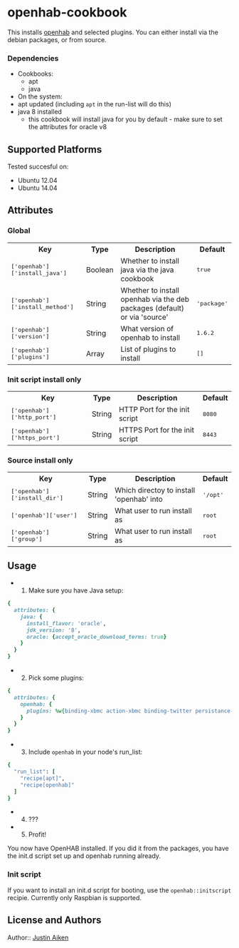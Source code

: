 # openhab-cookbook

This installs [openhab](http://www.openhab.org/) and selected plugins.  You can either install via the debian packages, or from source.

### Dependencies

- Cookbooks:
  - apt
  - java
- On the system:
 - apt updated (including `apt` in the run-list will do this)
 - java 8 installed
   - this cookbook will install java for you by default - make sure to set the attributes for oracle v8

## Supported Platforms

Tested succesful on:

- Ubuntu 12.04
- Ubuntu 14.04

## Attributes

### Global

<table>
  <tr>
    <th>Key</th>
    <th>Type</th>
    <th>Description</th>
    <th>Default</th>
  </tr>
  <tr>
    <td><tt>['openhab']['install_java']</tt></td>
    <td>Boolean</td>
    <td>Whether to install java via the java cookbook</td>
    <td><tt>true</tt></td>
  </tr>
  <tr>
    <td><tt>['openhab']['install_method']</tt></td>
    <td>String</td>
    <td>Whether to install openhab via the deb packages (default) or via 'source'</td>
    <td><tt>'package'</tt></td>
  </tr>
  <tr>
    <td><tt>['openhab']['version']</tt></td>
    <td>String</td>
    <td>What version of openhab to install</td>
    <td><tt>1.6.2</tt></td>
  </tr>
  <tr>
    <td><tt>['openhab']['plugins']</tt></td>
    <td>Array</td>
    <td>List of plugins to install</td>
    <td><tt>[]</tt></td>
  </tr>
</table>

### Init script install only

<table>
  <tr>
    <th>Key</th>
    <th>Type</th>
    <th>Description</th>
    <th>Default</th>
  </tr>
  <tr>
    <td><tt>['openhab']['http_port']</tt></td>
    <td>String</td>
    <td>HTTP Port for the init script</td>
    <td><tt>8080</tt></td>
  </tr>
  <tr>
    <td><tt>['openhab']['https_port']</tt></td>
    <td>String</td>
    <td>HTTPS Port for the init script</td>
    <td><tt>8443</tt></td>
  </tr>
</table>

### Source install only

<table>
  <tr>
    <th>Key</th>
    <th>Type</th>
    <th>Description</th>
    <th>Default</th>
  </tr>
  <tr>
    <td><tt>['openhab']['install_dir']</tt></td>
    <td>String</td>
    <td>Which directoy to install 'openhab' into</td>
    <td><tt>'/opt'</tt></td>
  </tr>
  <tr>
    <td><tt>['openhab']['user']</tt></td>
    <td>String</td>
    <td>What user to run install as</td>
    <td><tt>root</tt></td>
  </tr>
  <tr>
    <td><tt>['openhab']['group']</tt></td>
    <td>String</td>
    <td>What user to run install as</td>
    <td><tt>root</tt></td>
  </tr>
</table>

## Usage

- 1. Make sure you have Java setup:

```ruby
{
  attributes: {
    java: {
      install_flavor: 'oracle',
      jdk_version: '8',
      oracle: {accept_oracle_download_terms: true}
    }
  }
}
```

- 2. Pick some plugins:

```ruby
{
  attributes: {
    openhab: {
      plugins: %w{binding-xbmc action-xbmc binding-twitter persistance-mysql}
    }
  }
}
```

- 3. Include `openhab` in your node's run_list:

```ruby
{
  "run_list": [
    "recipe[apt]",
    "recipe[openhab]"
  ]
}
```

- 4. ???
- 5. Profit!

You now have OpenHAB installed.  If you did it from the packages, you have the init.d script set up and openhab running already.

### Init script

If you want to install an init.d script for booting, use the `openhab::initscript` recipie.  Currently only Raspbian is supported.

## License and Authors

Author:: [Justin Aiken](https://github.com/JustinAiken)
